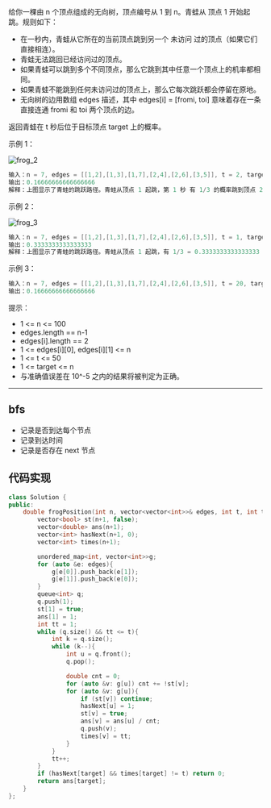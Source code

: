 给你一棵由 n 个顶点组成的无向树，顶点编号从 1 到 n。青蛙从 顶点 1 开始起跳。规则如下：

- 在一秒内，青蛙从它所在的当前顶点跳到另一个 未访问 过的顶点（如果它们直接相连）。
- 青蛙无法跳回已经访问过的顶点。
- 如果青蛙可以跳到多个不同顶点，那么它跳到其中任意一个顶点上的机率都相同。
- 如果青蛙不能跳到任何未访问过的顶点上，那么它每次跳跃都会停留在原地。
- 无向树的边用数组 edges 描述，其中 edges[i] = [fromi, toi] 意味着存在一条直接连通 fromi 和 toi 两个顶点的边。

返回青蛙在 t 秒后位于目标顶点 target 上的概率。

示例 1：

![frog_2](https://muyids.oss-cn-beijing.aliyuncs.com/frog_2.png)

```cpp
输入：n = 7, edges = [[1,2],[1,3],[1,7],[2,4],[2,6],[3,5]], t = 2, target = 4
输出：0.16666666666666666
解释：上图显示了青蛙的跳跃路径。青蛙从顶点 1 起跳，第 1 秒 有 1/3 的概率跳到顶点 2 ，然后第 2 秒 有 1/2 的概率跳到顶点 4，因此青蛙在 2 秒后位于顶点 4 的概率是 1/3 * 1/2 = 1/6 = 0.16666666666666666 。
```

示例 2：

![frog_3](https://muyids.oss-cn-beijing.aliyuncs.com/frog_3.png)

```cpp
输入：n = 7, edges = [[1,2],[1,3],[1,7],[2,4],[2,6],[3,5]], t = 1, target = 7
输出：0.3333333333333333
解释：上图显示了青蛙的跳跃路径。青蛙从顶点 1 起跳，有 1/3 = 0.3333333333333333 的概率能够 1 秒 后跳到顶点 7 。
```

示例 3：

```cpp
输入：n = 7, edges = [[1,2],[1,3],[1,7],[2,4],[2,6],[3,5]], t = 20, target = 6
输出：0.16666666666666666
```

提示：

- 1 <= n <= 100
- edges.length == n-1
- edges[i].length == 2
- 1 <= edges[i][0], edges[i][1] <= n
- 1 <= t <= 50
- 1 <= target <= n
- 与准确值误差在 10^-5 之内的结果将被判定为正确。

---

## bfs

- 记录是否到达每个节点
- 记录到达时间
- 记录是否存在 next 节点

## 代码实现

```cpp
class Solution {
public:
    double frogPosition(int n, vector<vector<int>>& edges, int t, int target) {
        vector<bool> st(n+1, false);
        vector<double> ans(n+1);
        vector<int> hasNext(n+1, 0);
        vector<int> times(n+1);

        unordered_map<int, vector<int>>g;
        for (auto &e: edges){
            g[e[0]].push_back(e[1]);
            g[e[1]].push_back(e[0]);
        }
        queue<int> q;
        q.push(1);
        st[1] = true;
        ans[1] = 1;
        int tt = 1;
        while (q.size() && tt <= t){
            int k = q.size();
            while (k--){
                int u = q.front();
                q.pop();

                double cnt = 0;
                for (auto &v: g[u]) cnt += !st[v];
                for (auto &v: g[u]){
                    if (st[v]) continue;
                    hasNext[u] = 1;
                    st[v] = true;
                    ans[v] = ans[u] / cnt;
                    q.push(v);
                    times[v] = tt;
                }
            }
            tt++;
        }
        if (hasNext[target] && times[target] != t) return 0;
        return ans[target];
    }
};
```

